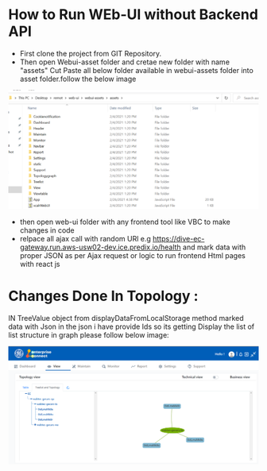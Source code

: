 
# How to Run WEb-UI without Backend API
* First clone the project from GIT Repository.
* Then open Webui-asset folder and cretae new folder with name  "assets" Cut Paste all below folder available in webui-assets folder into asset folder.follow the below image

 ![ViewTree list](/docs/KT_Document_screenshots/asset%20Directory.png?raw=true "ViewTree list")
 
* then open web-ui folder with any frontend tool like VBC to make changes in code
* relpace all ajax call with random URl e.g https://dive-ec-gateway.run.aws-usw02-dev.ice.predix.io/health
  and mark data with proper JSON as per Ajax request or logic to run frontend Html pages with react js



# Changes Done In Topology :
IN TreeValue object from displayDataFromLocalStorage method marked data with Json in the json i have provide Ids 
so its getting Display the list of list structure in graph please follow below image:

![ViewTree list](/docs/Ec%20Screenshot/View/ViewTreelist.png?raw=true "ViewTree list")

